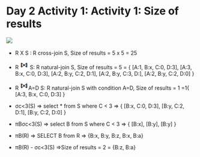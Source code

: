 # Day 2 Activity 1: Activity 1: Size of results

<img src="./slide.bmp" />

- R X S : R cross-join S, Size of results = 5 x 5 = 25
- R <img src="./NJ.bmp" /> S: R natural-join S, Size of results = 5 = { [A:1, B:x, C:0, D:3], [A:3, B:x, C:0, D:3], [A:2, B:y, C:2, D:1], [A:2, B:y, C:3, D:], [A:2, B:y, C:2, D:0] }
- R <img src="./NJ.bmp" />A=D S: R natural-join S with condition A=D, Size of results = 1 =1{ [A:3, B:x, C:0, D:3] }

- σc<3(S) => select * from S where C < 3 => { [B:x, C:0, D:3], [B:y, C:2, D:1], [B:y, C:2, D:0] }

- πBσc<3(S) => select B from S where C < 3 => { [B:x], [B:y], [B:y] }
- πB(R) => SELECT B from R => {B:x, B:y, B:z, B:x, B:a}
- πB(R) - σc<3(S) =>Size of results = 2 =
 {B:z, B:a}


	
	
  